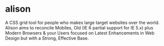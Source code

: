 alison
======

A CSS grid tool for people who makes large target websites over the world. Alison aims to reconcile Mobiles, Old (IE 6 partial support for IE 5.x) plus Modern Browsers &amp; your Users focused on Latest Enhancements in Web Design but with a Strong, Effective Base.
